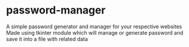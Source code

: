 # password-manager
A simple password generator and manager for your respective websites
Made using tkinter module which will manage or generate password and save it into a file with related data

